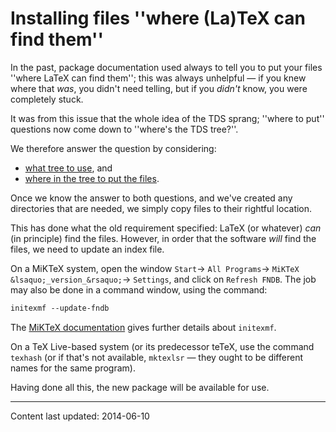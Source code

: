 # Installing files ''where (La)TeX can find them''




In the past, package documentation used always to tell you to put your
files ''where LaTeX can find them''; this was always unhelpful&nbsp;&mdash;
if you knew where that _was_, you didn't need telling, but if you
_didn't_ know, you were completely stuck.


It was from this issue that the whole idea of the TDS sprang;
''where to put'' questions now come down to ''where's the TDS
tree?''.


We therefore answer the question by considering:
  

-  [what tree to use](./FAQ-what-TDS.html), and
-  [where in the tree to put the files](./FAQ-install-where.html).




Once we know the answer to both questions, and we've created any
directories that are needed, we simply copy files to their rightful
location.


This has done what the old requirement specified: LaTeX (or
whatever) _can_ (in principle) find the files.  However, in order
that the software _will_ find the files, we need to update an
index file.


On a MiKTeX system, open the window
  `Start`&rarr;
  `All Programs`&rarr;
  `MiKTeX &lsaquo;_version_&rsaquo;`&rarr;
  `Settings`,
and click on `Refresh FNDB`.
The job may also be done in a command window, using the command:
```latex
initexmf --update-fndb
```
The 
[MiKTeX documentation](http://docs.miktex.org/manual/initexmf.html)
gives further details about `initexmf`.


On a TeX&nbsp;Live-based system (or its predecessor teTeX, use the command
`texhash` (or if that's not available, `mktexlsr`&nbsp;&mdash;
they ought to be different names for the same program).


Having done all this, the new package will be available for use.



----
Content last updated: 2014-06-10
